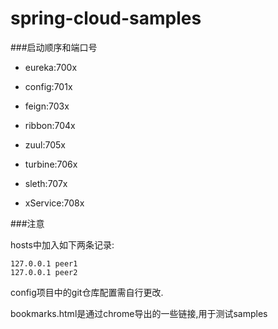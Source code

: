 # spring-cloud-samples

###启动顺序和端口号

* eureka:700x

* config:701x

* feign:703x

* ribbon:704x

* zuul:705x

* turbine:706x

* sleth:707x

* xService:708x

###注意

hosts中加入如下两条记录:
```
127.0.0.1 peer1
127.0.0.1 peer2
```

config项目中的git仓库配置需自行更改.

bookmarks.html是通过chrome导出的一些链接,用于测试samples
